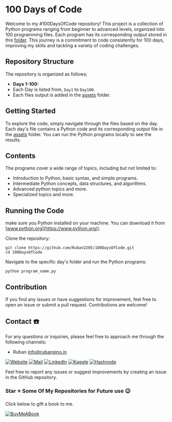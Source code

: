 # 100 Days of Code

Welcome to my #100DaysOfCode repository! This project is a collection of Python programs ranging from beginner to advanced levels, organized into 100 programming files. Each program has its corresponding output stored in this [folder](/assets). This journey is a commitment to code consistently for 100 days, improving my skills and tackling a variety of coding challenges.

## Repository Structure

The repository is organized as follows; 

- **Days 1-100:**
- Each Day is listed from, `Day1` to `Day100`.
- Each files output is added in the [assets](/assets) folder.

## Getting Started 

To explore the code, simply navigate through the files based on the day. Each day's file contains a Python code and its corresponding output file in the [assets](assets) folder. You can run the Python programs locally to see the results.

## Contents 

The programs cover a wide range of topics, including but not limited to: 

- Introduction to Python, basic syntax, and simple programs.
- Intermediate Python concepts, data structures, and algorithms.
- Advanced python topics and more.
- Specialized topics and more.

## Running the Code

make sure you Python installed on your machine. You can download it from [www.python.org](https://www.python.org/).

Clone the repository: 

```
git clone https://github.com/Ruban2205/100DaysOfCode.git
cd 100DaysOfCode
```

Navigate to the specific day's folder and run the Python programs: 

```
python program_name.py
```

## Contribution

If you find any issues or have suggestions for improvement, feel free to open an issue or submit a pull request. Contributions are welcome!

<!--Contact-->
## Contact ☎️

For any questions or inquiries, please feel free to approach me through the following channels: 

- Ruban [info@rubangino.in](https://mailto:info@rubangino.in/)

[![Website](https://img.shields.io/badge/website-000000?style=for-the-badge&logo=About.me&logoColor=white)](https://rubangino.in/)
[![Mail](https://img.shields.io/badge/Email-D14836?style=for-the-badge&logo=gmail&logoColor=white)](mailto:info@rubangino.in)
[![LinkedIn](https://img.shields.io/badge/LinkedIn-0077B5?style=for-the-badge&logo=linkedin&logoColor=white)](https://www.linkedin.com/in/ruban-gino-singh/)
[![Kaggle](https://img.shields.io/badge/Kaggle-20BEFF?style=for-the-badge&logo=Kaggle&logoColor=white)](https://www.kaggle.com/rubanginosingh)
[![Hashnode](https://img.shields.io/badge/Hashnode-2962FF?style=for-the-badge&logo=hashnode&logoColor=white)](https://rubangino.hashnode.dev/)

Feel free to report any issues or suggest improvements by creating an issue in the GitHub repository.

### Star ⭐ Some Of My Repositories for Future use 😉

Click below to gift a book to me.

[![BuyMeABook](https://img.shields.io/badge/Buy%20Me%20a%20Book-ffdd00?style=for-the-badge&logo=buy-me-a-book&logoColor=black)
](https://bit.ly/3M5jxLd)
